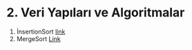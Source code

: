 # 2. Veri Yapıları ve Algoritmalar

1. İnsertionSort [link](1-InsertionSortProjeDersi/)
2. MergeSort    [Link](2-MergeSortProjesi/)
